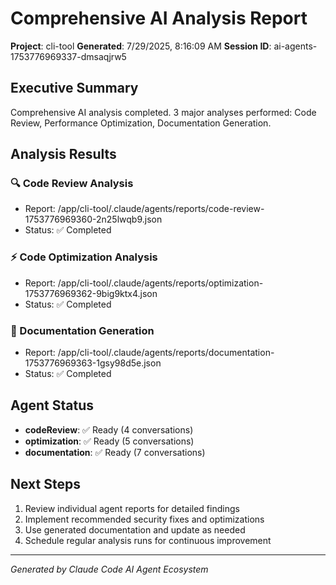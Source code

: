 # Comprehensive AI Analysis Report

**Project**: cli-tool
**Generated**: 7/29/2025, 8:16:09 AM
**Session ID**: ai-agents-1753776969337-dmsaqjrw5

## Executive Summary

Comprehensive AI analysis completed. 3 major analyses performed: Code Review, Performance Optimization, Documentation Generation.

## Analysis Results

### 🔍 Code Review Analysis
- Report: /app/cli-tool/.claude/agents/reports/code-review-1753776969360-2n25lwqb9.json
- Status: ✅ Completed

### ⚡ Code Optimization Analysis
- Report: /app/cli-tool/.claude/agents/reports/optimization-1753776969362-9big9ktx4.json
- Status: ✅ Completed

### 📝 Documentation Generation
- Report: /app/cli-tool/.claude/agents/reports/documentation-1753776969363-1gsy98d5e.json
- Status: ✅ Completed

## Agent Status

- **codeReview**: ✅ Ready (4 conversations)
- **optimization**: ✅ Ready (5 conversations)
- **documentation**: ✅ Ready (7 conversations)

## Next Steps

1. Review individual agent reports for detailed findings
2. Implement recommended security fixes and optimizations
3. Use generated documentation and update as needed
4. Schedule regular analysis runs for continuous improvement

---
*Generated by Claude Code AI Agent Ecosystem*
